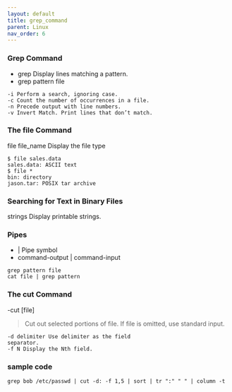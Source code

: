 ```yaml
---
layout: default
title: grep_command
parent: Linux
nav_order: 6
---
```


### Grep Command
- grep Display lines matching a pattern.
- grep pattern file

```
-i Perform a search, ignoring case.
-c Count the number of occurrences in a file.
-n Precede output with line numbers.
-v Invert Match. Print lines that don’t match.
```

### The file Command
file file_name Display the file type
```
$ file sales.data
sales.data: ASCII text
$ file *
bin: directory
jason.tar: POSIX tar archive
```
### Searching for Text in Binary Files
strings Display printable strings.

### Pipes
- \| Pipe symbol
- command-output | command-input

``` shell
grep pattern file
cat file | grep pattern
```

### The cut Command
-cut [file] 
>Cut out selected portions
of file. If file is omitted,
use standard input.
```
-d delimiter Use delimiter as the field
separator.
-f N Display the Nth field.
```
### sample code 
```
grep bob /etc/passwd | cut -d: -f 1,5 | sort | tr ":" " " | column -t
```


